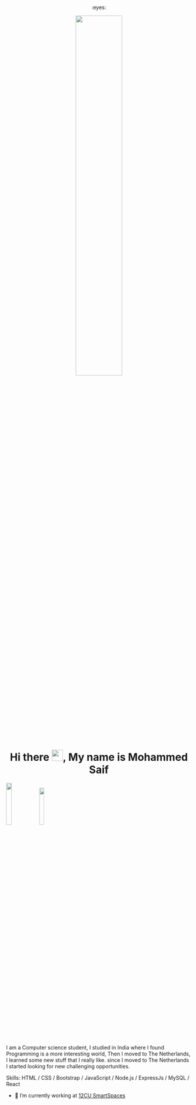 <p align="center"> 
  :eyes: <br>
</p>
<p align ="center" " margin-bottom="10px"><img  src="https://cdn.dribbble.com/users/68746/screenshots/1443011/homework_dribbble.gif" width ="50%"></p>
                                                                                                                                                 
<p margin-bottom="10px"><h1 align="center" > Hi there <img src="https://raw.githubusercontent.com/MartinHeinz/MartinHeinz/master/wave.gif" width="30px">, My name is Mohammed Saif  </h1></p>
<p align="center" margin-top="10px" >
 
  <a href="https://www.youtube.com/channel/UCpojNxNi-bNhgSQhciefgOQ" target="_blank"><img src="https://img.shields.io/badge/-Mohammed AlEbbi-c21807?style=flat&labelColor=c21807&logo=youtube&link=https://www.youtube.com/channel/UCpojNxNi-bNhgSQhciefgOQ" width="17%"/></a>
  <a href="https://www.linkedin.com/in/MoSaif00" target="_blank"><img src="https://img.shields.io/badge/-Mohammed Saif-blue?style=flat&logo=linkedin&logoColor=white&link=https://www.linkedin.com/in/MoSaif00//" width="16%"/></a>
 
</p>
</br>
 
   I am a Computer science student, I studied in India where I found Programming is a more interesting world, Then I moved to The Netherlands, I learned some new stuff that I really like. since I moved to The Netherlands I started looking for new challenging opportunities.

Skills: HTML / CSS / Bootstrap / JavaScript / Node.js / ExpressJs / MySQL / React
<!--
- 🔭 I’m currently working on [My portfolio](https://github.com/MoSaif00/My-portfolio.git)
- 🌱 Class30 including me finished working on [Farmy App](https://github.com/MoSaif00/farmy-class30-project.git) | [Demo](https://farmy-global.herokuapp.com/) 
-->
- 🌱 I’m currently working at [12CU SmartSpaces]([https://www.devsecops-academy.com/](https://12cu.com/))

<!--
- 🤔 I’m looking for help with nothing for the moment.
-->

<p align="center">
 <!-- <img src = "https://github-readme-stats.vercel.app/api?username=MoSaif00&show_icons=true&line_height=27"> -->
<!--   <img src = "https://github-readme-stats.vercel.app/api/top-langs/?username=MoSaif00&langs_count=8"> -->
</p>




